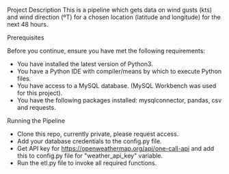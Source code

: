 Project Description
This is a pipeline which gets data on wind gusts (kts) and wind direction (ºT) for a chosen location (latitude and longitude) for the next 48 hours. 

Prerequisites

Before you continue, ensure you have met the following requirements:

* You have installed the latest version of Python3.
* You have a Python IDE with compiler/means by which to execute Python files.
* You have access to a MySQL database. (MySQL Workbench was used for this project).
* You have the following packages installed: mysqlconnector, pandas, csv and requests.

Running the Pipeline

* Clone this repo, currently private, please request access.
* Add your database credentials to the config.py file.
* Get API key for https://openweathermap.org/api/one-call-api and add this to config.py file for "weather_api_key" variable.
* Run the etl.py file to invoke all required functions.
